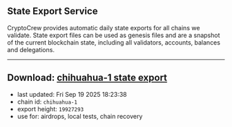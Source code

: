 ## State Export Service
CryptoCrew provides automatic daily state exports for all chains we validate. State export files can be used as genesis files and are a snapshot of the current blockchain state, including all validators, accounts, balances and delegations.

---
**Download: [chihuahua-1 state export](https://dl-eu2.ccvalidators.com/SERVICE/chihuahua/chihuahua-1_export_19927293.json)**
---

- last updated: Fri Sep 19 2025 18:23:38
- chain id: `chihuahua-1`
- export height: `19927293`
- use for: airdrops, local tests, chain recovery
